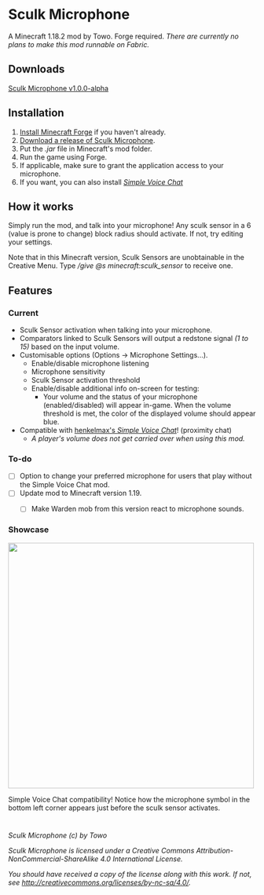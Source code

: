 
# Sculk Microphone
A Minecraft 1.18.2 mod by Towo.
Forge required.
*There are currently no plans to make this mod runnable on Fabric.*

## Downloads
[Sculk Microphone v1.0.0-alpha]()

## Installation
1. [Install Minecraft Forge](https://files.minecraftforge.net/net/minecraftforge/forge/) if you haven't already.
2. [Download a release of Sculk Microphone](https://github.com/Towodile/SculkMicrophoneMod/releases).
3. Put the *.jar* file in Minecraft's mod folder.
4. Run the game using Forge.
5. If applicable, make sure to grant the application access to your microphone.
6. If you want, you can also install [*Simple Voice Chat*](https://www.curseforge.com/minecraft/mc-mods/simple-voice-chat)

## How it works
Simply run the mod, and talk into your microphone! Any sculk sensor in a 6 (value is prone to change) block radius should activate. If not, try editing your settings.

Note that in this Minecraft version, Sculk Sensors are unobtainable in the Creative Menu. Type */give @s minecraft:sculk_sensor* to receive one.

## Features
### Current
- Sculk Sensor activation when talking into your microphone.
- Comparators linked to Sculk Sensors will output a redstone signal *(1 to 15)* based on the input volume.
- Customisable options (Options -> Microphone Settings...).
	- Enable/disable microphone listening
	- Microphone sensitivity
	- Sculk Sensor activation threshold
	- Enable/disable additional info on-screen for testing:
		- Your volume and the status of your microphone (enabled/disabled) will appear in-game. When the volume threshold is met, the color of the displayed volume should appear blue.
- Compatible with [henkelmax's *Simple Voice Chat*](https://www.curseforge.com/minecraft/mc-mods/simple-voice-chat)! (proximity chat)
	- *A player's volume does not get carried over when using this mod.*

### To-do
- [ ] Option to change your preferred microphone for users that play without the Simple Voice Chat mod.
- [ ] Update mod to Minecraft version 1.19.
	- [ ] Make Warden mob from this version react to microphone sounds.


### Showcase
<img src="https://s8.gifyu.com/images/ezgif-4-83adead012.gif" width="500"> 

Simple Voice Chat compatibility! Notice how the microphone symbol in the bottom left corner appears just before the sculk sensor activates.
<br>


#
*Sculk Microphone (c) by Towo*

*Sculk Microphone is licensed under a Creative Commons Attribution-NonCommercial-ShareAlike 4.0 International License.*

*You should have received a copy of the license along with this work. If not, see http://creativecommons.org/licenses/by-nc-sa/4.0/.*
